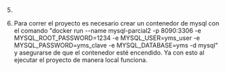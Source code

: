 
5.

6. Para correr el proyecto es necesario crear un contenedor de mysql con el comando 
   "docker run --name mysql-parcial2 -p 8090:3306 -e MYSQL_ROOT_PASSWORD=1234 -e MYSQL_USER=yms_user -e MYSQL_PASSWORD=yms_clave -e MYSQL_DATABASE=yms -d mysql"
   y asegurarse de que el contenedor esté encendido. Ya con esto al ejecutar el proyecto de manera local funciona.